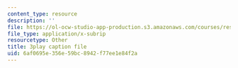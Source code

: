 ```yaml
---
content_type: resource
description: ''
file: https://ol-ocw-studio-app-production.s3.amazonaws.com/courses/res-6-012-introduction-to-probability-spring-2018/6af0695e356e59bc8942f77ee1e84f2a_K2Tlj27nkjs.vtt
file_type: application/x-subrip
resourcetype: Other
title: 3play caption file
uid: 6af0695e-356e-59bc-8942-f77ee1e84f2a
---
```


